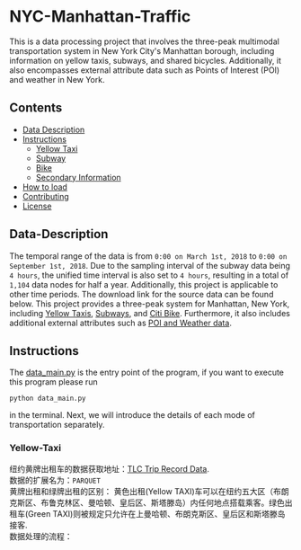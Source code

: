 # NYC-Manhattan-Traffic
This is a data processing project that involves the three-peak multimodal transportation system in New York City's Manhattan borough, including information on yellow taxis, subways, and shared bicycles. Additionally, it also encompasses external attribute data such as Points of Interest (POI) and weather in New York.


## Contents

- [Data Description](#Data-Description)
- [Instructions](#Instructions)
	- [Yellow Taxi](#Yellow-Taxi)
	- [Subway](#Subway)
  	- [Bike](#Bike)
  	- [Secondary Information](#SecondaryInformatio)
- [How to load](#How-to-load)
- [Contributing](#contributing)
- [License](#license)


## Data-Description
The temporal range of the data is from `0:00 on March 1st, 2018` to `0:00 on September 1st, 2018`. Due to the sampling interval of the subway data being `4 hours`, the unified time interval is also set to `4 hours`, resulting in a total of `1,104` data nodes for half a year. Additionally, this project is applicable to other time periods. The download link for the source data can be found below. This project provides a three-peak system for Manhattan, New York, including [Yellow Taxis](datasets/yellow_taxi), [Subways](datasets/subway), and [Citi Bike](datasets/bike). Furthermore, it also includes additional external attributes such as [POI and Weather data](datasets/external).


## Instructions
The [data_main.py](data_main.py) is the entry point of the program, if you want to execute this program please run 
```
python data_main.py
```

in the terminal.
Next, we will introduce the details of each mode of transportation separately.

### Yellow-Taxi
纽约黄牌出租车的数据获取地址：[TLC Trip Record Data](https://www.nyc.gov/site/tlc/about/tlc-trip-record-data.page).  
数据的扩展名为：```PARQUET```   
黄牌出租和绿牌出租的区别： 黄色出租(Yellow TAXI)车可以在纽约五大区（布朗克斯区、布鲁克林区、曼哈顿、皇后区、斯塔滕岛）内任何地点搭载乘客。绿色出租车(Green TAXI)则被规定只允许在上曼哈顿、布朗克斯区、皇后区和斯塔滕岛接客.  
数据处理的流程：

